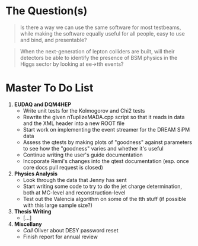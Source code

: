 # The Question(s)

>Is there a way we can use the same software for most testbeams, while making the software equally useful for all people, easy to use and bind, and presentable?

>When the next-generation of lepton colliders are built, will their detectors be able to identify the presence of BSM physics in the Higgs sector by looking at ee->tth events?

# Master To Do List
1. **EUDAQ and DQM4HEP**
   - Write unit tests for the Kolmogorov and Chi2 tests
   - Rewrite the given nTuplizeMADA.cpp script so that it reads in data and the XML header into a new ROOT file
   - Start work on implementing the event streamer for the DREAM SiPM data
   - Assess the qtests by making plots of "goodness" against parameters to see how the "goodness" varies and whether it's useful
   - Continue writing the user's guide documentation
   - Incoporate Remi's changes into the qtest documentation (esp. once core docs pull request is closed)
3. **Physics Analysis**
   - Look through the data that Jenny has sent
   - Start writing some code to try to do the jet charge determination, both at MC-level and reconstruction-level
   - Test out the Valencia algorithm on some of the tth stuff (if possible with this large sample size?)
4. **Thesis Writing**
   - [...]
6. **Miscellany**
   - *Call* Oliver about DESY password reset
   - Finish report for annual review
